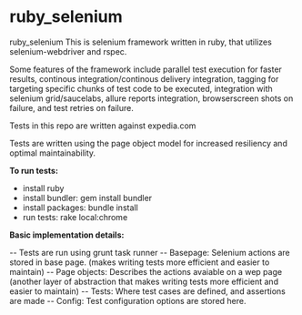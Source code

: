 # ruby_selenium
ruby_selenium
This is selenium framework written in ruby, that utilizes selenium-webdriver and rspec.

Some features of the framework include parallel test execution for faster results, continous integration/continous delivery integration, tagging for targeting specific chunks of test code to be executed, integration with selenium grid/saucelabs, allure reports integration, browserscreen shots on failure, and test retries on failure.

Tests in this repo are written against expedia.com

Tests are written using the page object model for increased resiliency and optimal maintainability.

**To run tests:**

- install ruby
- install bundler: gem install bundler
- install packages: bundle install
- run tests: rake local:chrome



**Basic implementation details:**

-- Tests are run using grunt task runner
-- Basepage:  Selenium actions are stored in base page. (makes writing tests more efficient and easier to maintain) 
-- Page objects:  Describes the actions avaiable on a wep page (another layer of abstraction that makes writing tests more 
efficient and easier to maintain)
-- Tests:  Where test cases are defined, and assertions are made
-- Config:  Test configuration options are stored here.  
